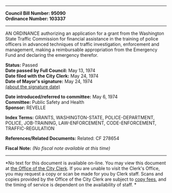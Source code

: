 * * * * *  
  
**Council Bill Number: [](#h0)[](#h2)95090**   
**Ordinance Number: 103337**  
  
* * * * *  
  
AN ORDINANCE authorizing an application for a grant from the Washington State Traffic Commission for financial assistance in the training of police officers in advanced techniques of traffic investigation, enforcement and management, making a reimbursable appropriation from the Emergency Fund and declaring the emergency therefor.  
  
**Status:** Passed   
**Date passed by Full Council:** May 13, 1974   
**Date filed with the City Clerk:** May 24, 1974   
**Date of Mayor's signature:** May 24, 1974   
[(about the signature date)](/~public/approvaldate.htm)   
  
  
**Date introduced/referred to committee:** May 6, 1974   
**Committee:** Public Safety and Health   
**Sponsor:** REVELLE   
  
**Index Terms:** GRANTS, WASHINGTON-STATE, POLICE-DEPARTMENT, POLICE, JOB-TRAINING, LAW-ENFORCEMENT, CODE-ENFORCEMENT, TRAFFIC-REGULATION  
  
**References/Related Documents:** Related: CF 278654  
  
**Fiscal Note:** *(No fiscal note available at this time)*  
  
* * * * *  
  
*No text for this document is available on-line. You may view this document at [the Office of the City Clerk](http://www.seattle.gov/leg/clerk/contactUs.htm). If you are unable to visit the Clerk's Office, you may request a copy or scan be made for you by Clerk staff. Scans and copies provided by the Office of the City Clerk are subject to [copy fees](http://clerk.seattle.gov/~public/clerkfees.htm), and the timing of service is dependent on the availability of staff. *  
  
  
